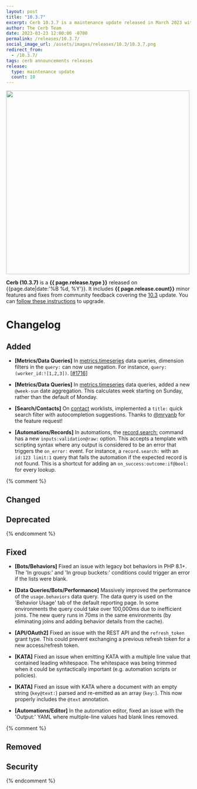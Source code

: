 ```yaml
---
layout: post
title: "10.3.7"
excerpt: Cerb 10.3.7 is a maintenance update released in March 2023 with 10 improvements from community feedback.
author: The Cerb Team
date: 2023-03-23 12:00:00 -0700
permalink: /releases/10.3.7/
social_image_url: /assets/images/releases/10.3/10.3.7.png
redirect_from:
  - /10.3.7/
tags: cerb announcements releases
release:
  type: maintenance update
  count: 10
---
```


<div class="cerb-screenshot">
<img src="{{page.social_image_url}}" class="screenshot" width="500">
</div>

**Cerb (10.3.7)** is a **{{ page.release.type }}** released on {{page.date|date:'%B %d, %Y'}}. It includes **{{ page.release.count}}** minor features and fixes from community feedback covering the [10.3](/releases/10.3/) update.  You can [follow these instructions](/docs/upgrading/) to upgrade.

# Changelog

## Added

* **[Metrics/Data Queries]** In [metrics.timeseries](/docs/data-queries/metrics/timeseries/) data queries, dimension filters in the `query:` can now use negation. For instance, `query:(worker_id:![1,2,3])`. [[#1716](https://github.com/jstanden/cerb/issues/1716)]

* **[Metrics/Data Queries]** In [metrics.timeseries](/docs/data-queries/metrics/timeseries/) data queries, added a new `@week-sun` date aggregation. This calculates week starting on Sunday, rather than the default of Monday.

* **[Search/Contacts]** On [contact](/docs/records/types/contact/#search-query-fields) worklists, implemented a `title:` quick search filter with autocompletion suggestions. Thanks to [@mryanb](https://github.com/mryanb/) for the feature request!

* **[Automations/Records]** In automations, the [record.search:](/docs/automations/commands/record.search/) command has a new `inputs:validation@raw:` option. This accepts a template with scripting syntax where any output is considered to be an error that triggers the `on_error:` event. For instance, a `record.search:` with an `id:123 limit:1` query that fails the automation if the expected record is not found. This is a shortcut for adding an `on_success:outcome:if@bool:` for every lookup.

{% comment %}
## Changed

## Deprecated
{% endcomment %}

## Fixed

* **[Bots/Behaviors]** Fixed an issue with legacy bot behaviors in PHP 8.1+. The 'In groups:' and 'In group buckets:' conditions could trigger an error if the lists were blank.

* **[Data Queries/Bots/Performance]** Massively improved the performance of the `usage.behaviors` data query. The data query is used on the 'Behavior Usage' tab of the default reporting page. In some environments the query could take over 100,000ms due to inefficient joins. The new query runs in 70ms in the same environments (by eliminating joins and adding behavior details from the cache).

* **[API/OAuth2]** Fixed an issue with the REST API and the `refresh_token` grant type. This could prevent exchanging a previous refresh token for a new access/refresh token.

* **[KATA]** Fixed an issue when emitting KATA with a multiple line value that contained leading whitespace. The whitespace was being trimmed when it could be syntactically important (e.g. automation scripts or policies).

* **[KATA]** Fixed an issue with KATA where a document with an empty string (`key@text:`) parsed and re-emitted as an array (`key:`). This now properly includes the `@text` annotation.

* **[Automations/Editor]** In the automation editor, fixed an issue with the 'Output:' YAML where multiple-line values had blank lines removed.

{% comment %}
## Removed

## Security
{% endcomment %}